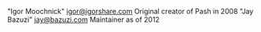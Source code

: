 "Igor Moochnick"		<igor@igorshare.com>		Original creator of Pash in 2008
"Jay Bazuzi"			<jay@bazuzi.com>		Maintainer as of 2012
